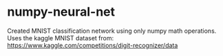 # numpy-neural-net
Created MNIST classification network using only numpy math operations.
Uses the kaggle MNIST dataset from: https://www.kaggle.com/competitions/digit-recognizer/data
